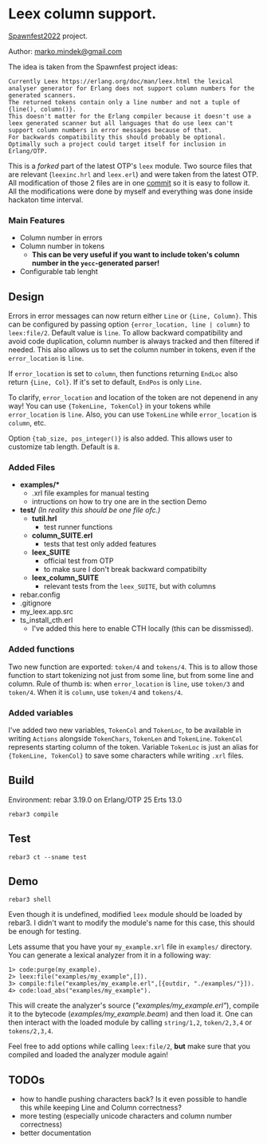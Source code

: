 # Leex column support.

[Spawnfest2022](https://spawnfest.org/) project.

Author: marko.mindek@gmail.com

The idea is taken from the Spawnfest project ideas:

    Currently Leex https://erlang.org/doc/man/leex.html the lexical analyser generator for Erlang does not support column numbers for the generated scanners. 
    The returned tokens contain only a line number and not a tuple of {line(), column()}.
    This doesn't matter for the Erlang compiler because it doesn't use a leex generated scanner but all languages that do use leex can't support column numbers in error messages because of that.
    For backwards compatibility this should probably be optional.
    Optimally such a project could target itself for inclusion in Erlang/OTP. 

This is a *forked* part of the latest OTP's `leex` module.
Two source files that are relevant (`leexinc.hrl` and `leex.erl`) and were taken from the latest OTP. All modification of those 2 files are in one [commit](https://github.com/spawnfest/OMA/commit/9eece882a35590c1a68145bc3310d3982392e493) so it is easy to follow it.
All the modifications were done by myself and everything was done inside hackaton time interval.

### Main Features
+   Column number in errors
+   Column number in tokens
    +   **This can be very useful if you want to include token's column number in the `yecc`-generated parser!**
+   Configurable tab lenght

## Design
Errors in error messages can now return either `Line` or `{Line, Column}`. This can be configured by passing option `{error_location, line | column}` to `leex:file/2`. Default value is `line`. To allow backward compatibility and avoid code duplication, column number is always tracked and then filtered if needed. This also allows us to set the column number in tokens, even if the `error_location` is `line`.

If `error_location` is set to `column`, then functions returning `EndLoc` also return `{Line, Col}`. If it's set to default, `EndPos` is only `Line`.

To clarify, `error_location` and location of the token are not depenend in any way! You can use `{TokenLine, TokenCol}` in your tokens while `error_location` is `line`. Also, you can use `TokenLine` while `error_location` is `column`, etc.

Option `{tab_size, pos_integer()}` is also added. This allows user to customize tab length. Default is `8`.

### Added Files

+   **examples/\***
    +   .xrl file examples for manual testing
    +   intructions on how to try one are in the section Demo
+   **test/**   *(In reality this should be one file ofc.)*
    +   **tutil.hrl**
        +   test runner functions
    +   **column_SUITE.erl**
        +   tests that test only added features
    +   **leex_SUITE**
        +   official test from OTP
        +   to make sure I don't break backward compatibilty
    +   **leex_column_SUITE**
        +   relevant tests from the `leex_SUITE`, but with columns
+   rebar.config
+   .gitignore
+   my_leex.app.src
+   ts_install_cth.erl
    +   I've added this here to enable CTH locally (this can be dissmissed).

### Added functions

Two new function are exported: `token/4` and `tokens/4`. This is to allow those function to start tokenizing not just from some line, but from some line and column. Rule of thumb is: when `error_location` is `line`, use `token/3` and `token/4`. When it is `column`, use `token/4` and `tokens/4`.

### Added variables

I've added two new variables, `TokenCol` and `TokenLoc`, to be available in writing `Actions` alongside `TokenChars`, `TokenLen` and `TokenLine`. `TokenCol` represents starting column of the token. Variable `TokenLoc` is just an alias for `{TokenLine, TokenCol}` to save some characters while writing `.xrl` files.

## Build
Environment: rebar 3.19.0 on Erlang/OTP 25 Erts 13.0

    rebar3 compile

## Test

    rebar3 ct --sname test

## Demo

    rebar3 shell

Even though it is undefined, modified `leex` module should be loaded by rebar3. I didn't want to modify the module's name for this case, this should be enough for testing.

Lets assume that you have your `my_example.xrl` file in `examples/` directory. You can generate a lexical analyzer from it in a following way:

    1> code:purge(my_example).
    2> leex:file("examples/my_example",[]).
    3> compile:file("examples/my_example.erl",[{outdir, "./examples/"}]).
    4> code:load_abs("examples/my_example").

This will create the analyzer's source (*"examples/my_example.erl"*), compile it to the bytecode (*examples/my_example.beam*) and then load it. One can then interact with the loaded module by calling `string/1,2`, `token/2,3,4` or `tokens/2,3,4`.

Feel free to add options while calling `leex:file/2`, **but** make sure that you compiled and loaded the analyzer module again!

## TODOs

+ how to handle pushing characters back? Is it even possible to handle this while keeping Line and Column correctness?
+ more testing (especially unicode characters and column number correctness)
+ better documentation